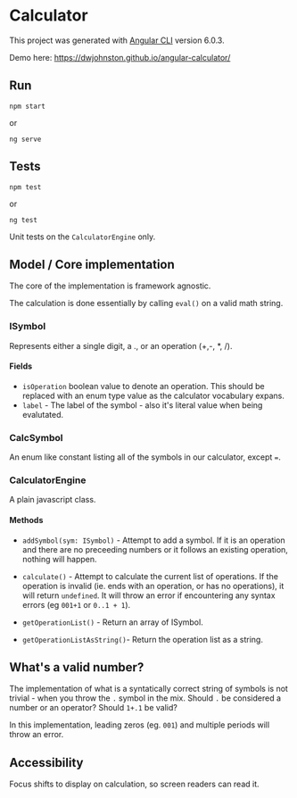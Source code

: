 # Calculator

This project was generated with [Angular CLI](https://github.com/angular/angular-cli) version 6.0.3.

Demo here: https://dwjohnston.github.io/angular-calculator/

## Run

```
npm start
```

or 

```
ng serve
```

## Tests

```
npm test
```

or 

```
ng test
```

Unit tests on the `CalculatorEngine` only. 


## Model / Core implementation

The core of the implementation is framework agnostic. 

The calculation is done essentially by calling `eval()` on a valid math string. 



### ISymbol 

Represents either a single digit, a .,  or an operation (+,-, *, /). 

#### Fields
- `isOperation` boolean value to denote an operation. This should be replaced with an enum type value as the calculator vocabulary expans. 
- `label` - The label of the symbol - also it's literal value when being evalutated. 


### CalcSymbol 

An enum like constant listing all of the symbols in our calculator, except `=`. 

### CalculatorEngine

A plain javascript class. 

#### Methods

- `addSymbol(sym: ISymbol)` - Attempt to add a symbol. If it is an operation and there are no preceeding numbers or it follows an existing operation, nothing will happen. 

- `calculate()` - Attempt to calculate the current list of operations. If the operation is invalid (ie. ends with an operation, or has no operations), it will return `undefined`. It will throw an error if encountering any syntax errors (eg `001+1` or `0..1 + 1`). 

- `getOperationList()` - Return an array of ISymbol. 

- `getOperationListAsString()`- Return the operation list as a string. 

## What's a valid number? 

The implementation of what is a syntatically correct string of symbols is not trivial - when you throw the `.` symbol in the mix. Should `.` be considered a number or an operator? Should `1+.1` be valid? 

In this implementation, leading zeros (eg. `001`) and multiple periods will throw an error. 

## Accessibility

Focus shifts to display on calculation, so screen readers can read it. 


